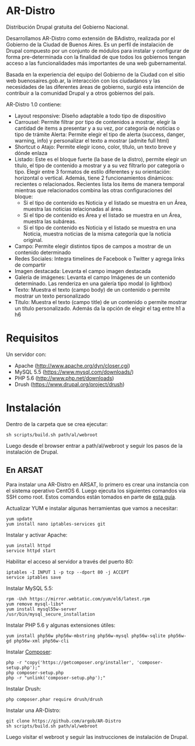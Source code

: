 # AR-Distro

Distribución Drupal gratuita del Gobierno Nacional.

Desarrollamos AR-Distro como extensión de BAdistro, realizada por el Gobierno de la Ciudad de Buenos Aires. Es un perfil de instalación de Drupal compuesto por un conjunto de módulos para instalar y configurar de forma pre-determinada con la finalidad de que todos los gobiernos tengan acceso a las funcionalidades más importantes de una web gubernamental. 

Basada en la experiencia del equipo del Gobierno de la Ciudad con el sitio web buenosaires.gob.ar, la interacción con los ciudadanos y las necesidades de las diferentes áreas de gobierno, surgió esta intención de contribuir a la comunidad Drupal y a otros gobiernos del país.

AR-Distro 1.0 contiene:

* Layout responsive: Diseño adaptable a todo tipo de dispositivo
* Carrousel: Permite filtrar por tipo de contenidos a mostrar, elegir la cantidad de items a presentar y a su vez, por categoría de noticias o tipo de trámite
Alerta: Permite elegir el tipo de alerta (success, danger, warning, info) y personalizar el texto a mostrar (admite full html)
* Shortcut o Atajo: Permite elegir icono, color, título, un texto breve y dónde enlaza
* Listado: Este es el bloque fuerte (la base de la distro), permite elegir un título, el tipo de contenido a mostrar y a su vez filtrarlo por categoría o tipo. Elegir entre 3 formatos de estilo diferentes y su orientación: horizontal o vertical. Además, tiene 2 funcionamientos dinámicos: recientes o relacionados. Recientes lista los items de manera temporal mientras que relacionados combina las otras configuraciones del bloque:
  * Si el tipo de contenido es Noticia y el listado se muestra en un Área, muestra las noticias relacionadas al área.
  * Si el tipo de contenido es Área y el listado se muestra en un Área, muestra las subáreas.
  * Si el tipo de contenido es Noticia y el listado se muestra en una Noticia, muestra noticias de la misma categoría que la noticia original.
* Campo: Permite elegir distintos tipos de campos a mostrar de un contenido determinado
* Redes Sociales: Integra timelines de Facebook o Twitter y agrega links de compartir
* Imagen destacada: Levanta el campo imagen destacada
* Galería de imágenes: Levanta el campo Imágenes de un contenido determinado. Las renderiza en una galería tipo modal (o lightbox)
* Texto: Muestra el texto (campo body) de un contenido o permite mostrar un texto personalizado
* Título: Muestra el texto (campo title) de un contenido o permite mostrar un título personalizado. Además da la opción de elegir el tag entre h1 a h6

# Requisitos

Un servidor con:

* Apache (http://www.apache.org/dyn/closer.cgi)
* MySQL 5.5 (https://www.mysql.com/downloads/)
* PHP 5.6 (http://www.php.net/downloads)
* Drush (https://www.drupal.org/project/drush)

# Instalación

Dentro de la carpeta que se crea ejecutar:

    sh scripts/build.sh path/al/webroot

Luego desde el browser entrar a path/al/webroot y seguir los pasos de la instalación de Drupal.

## En ARSAT

Para instalar una AR-Distro en ARSAT, lo primero es crear una instancia con el sistema operativo CentOS 6. Luego ejecuta los siguientes comandos via SSH como root. Estos comandos están tomados en parte de [esta guía](https://extravm.com/billing/knowledgebase/34/Install-LAMP-on-CentOS-6-MySQL-55-PHP-56.html).

Actualizar YUM e instalar algunas herramientas que vamos a necesitar:

    yum update
    yum install nano iptables-services git

Instalar y activar Apache:

    yum install httpd
    service httpd start

Habilitar el acceso al servidor a través del puerto 80:

    iptables -I INPUT 1 -p tcp --dport 80 -j ACCEPT
    service iptables save

Instalar MySQL 5.5:

    rpm -Uvh https://mirror.webtatic.com/yum/el6/latest.rpm
    yum remove mysql-libs*
    yum install mysql55w-server
    /usr/bin/mysql_secure_installation

Instalar PHP 5.6 y algunas extensiones útiles:

    yum install php56w php56w-mbstring php56w-mysql php56w-sqlite php56w-gd php56w-xml php56w-cli

Instalar [Composer](https://getcomposer.org/download/):

    php -r "copy('https://getcomposer.org/installer', 'composer-setup.php');"
    php composer-setup.php
    php -r "unlink('composer-setup.php');"

Instalar Drush:

    php composer.phar require drush/drush

Instalar una AR-Distro:

    git clone https://github.com/argob/AR-Distro
    sh scripts/build.sh path/al/webroot

Luego visitar el webroot y seguir las instrucciones de instalación de Drupal.
